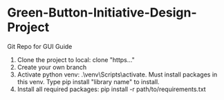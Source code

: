# Green-Button-Initiative-Design-Project
Git Repo for GUI
Guide
1. Clone the project to local: clone "https..."
2. Create your own branch
3. Activate python venv: .\venv\Scripts\activate. Must install packages in this venv. Type pip install "library name" to install.
4. Install all required packages: pip install -r path/to/requirements.txt
